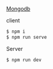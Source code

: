 
[Mongodb](https://www.mongodb.com/download-center/community)

client
```sh
$ npm i
$ npm run serve
```
Server
```sh
$ npm run dev
```